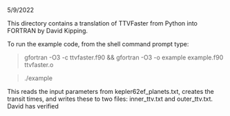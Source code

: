 
5/9/2022

This directory contains a translation of TTVFaster from Python
into FORTRAN by David Kipping.

To run the example code, from the shell command prompt type:

> gfortran -O3 -c ttvfaster.f90 && gfortran -O3 -o example example.f90 ttvfaster.o

> ./example

This reads the input parameters from kepler62ef_planets.txt, creates
the transit times, and writes these to two files: inner_ttv.txt and
outer_ttv.txt.  David has verified
